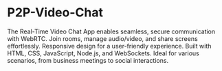 # P2P-Video-Chat
The Real-Time Video Chat App enables seamless, secure communication with WebRTC. Join rooms, manage audio/video, and share screens effortlessly. Responsive design for a user-friendly experience. Built with HTML, CSS, JavaScript, Node.js, and WebSockets. Ideal for various scenarios, from business meetings to social interactions. 
